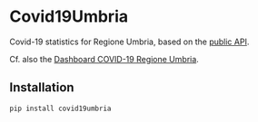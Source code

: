 # Covid19Umbria

Covid-19 statistics for Regione Umbria, based on the [public API](https://apistore.regione.umbria.it/store/apis/info?name=COVID-19&version=1.0.0&provider=admin&tag=Agenda%20digitale-group).

Cf. also the [Dashboard COVID-19 Regione Umbria](https://github.com/Regione-Umbria/coronavirus).

## Installation

    pip install covid19umbria
